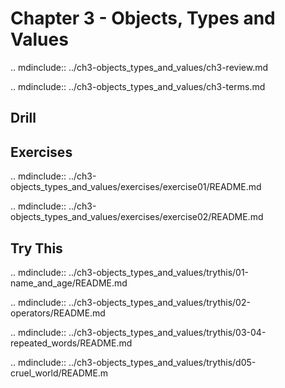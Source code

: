 # Chapter 3 - Objects, Types and Values

.. mdinclude:: ../ch3-objects_types_and_values/ch3-review.md

.. mdinclude:: ../ch3-objects_types_and_values/ch3-terms.md

## Drill

## Exercises

.. mdinclude:: ../ch3-objects_types_and_values/exercises/exercise01/README.md

.. mdinclude:: ../ch3-objects_types_and_values/exercises/exercise02/README.md

## Try This

.. mdinclude:: ../ch3-objects_types_and_values/trythis/01-name_and_age/README.md

.. mdinclude:: ../ch3-objects_types_and_values/trythis/02-operators/README.md

.. mdinclude:: ../ch3-objects_types_and_values/trythis/03-04-repeated_words/README.md

.. mdinclude:: ../ch3-objects_types_and_values/trythis/d05-cruel_world/README.m

